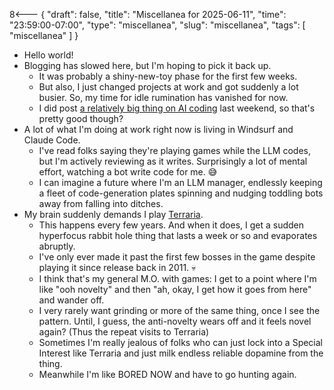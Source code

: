 8<--- { "draft": false, "title": "Miscellanea for 2025-06-11", "time": "23:59:00-07:00", "type": "miscellanea", "slug": "miscellanea", "tags": [ "miscellanea" ] }

- Hello world!
- Blogging has slowed here, but I'm hoping to pick it back up.
	- It was probably a shiny-new-toy phase for the first few weeks.
	- But also, I just changed projects at work and got suddenly a lot busier. So, my time for idle rumination has vanished for now.
	- I did post [a relatively big thing on AI coding](https://blog.lmorchard.com/2025/06/07/semi-automatic-coding/) last weekend, so that's pretty good though?
- A lot of what I'm doing at work right now is living in Windsurf and Claude Code. 
	- I've read folks saying they're playing games while the LLM codes, but I'm actively reviewing as it writes. Surprisingly a lot of mental effort, watching a bot write code for me. 😅
	- I can imagine a future where I'm an LLM manager, endlessly keeping a fleet of code-generation plates spinning and nudging toddling bots away from falling into ditches.
- My brain suddenly demands I play [Terraria](https://www.terraria.org/).
	- This happens every few years. And when it does, I get a sudden hyperfocus rabbit hole thing that lasts a week or so and evaporates abruptly.
	- I've only ever made it past the first few bosses in the game despite playing it since release back in 2011. 💀
	- I think that's my general M.O. with games: I get to a point where I'm like "ooh novelty" and then "ah, okay, I get how it goes from here" and wander off.
	- I very rarely want grinding or more of the same thing, once I see the pattern. Until, I guess, the anti-novelty wears off and it feels novel again? (Thus the repeat visits to Terraria)
	- Sometimes I'm really jealous of folks who can just lock into a Special Interest like Terraria and just milk endless reliable dopamine from the thing.
	- Meanwhile I'm like BORED NOW and have to go hunting again.
